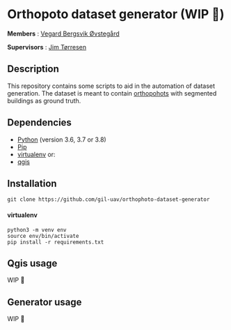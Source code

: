 # Orthopoto dataset generator (WIP :construction:)
**Members** : <a href="https://github.com/vegovs">Vegard Bergsvik Øvstegård</a>

**Supervisors** : <a href="https://www.mn.uio.no/ifi/personer/vit/jimtoer/">Jim Tørresen</a>

## Description

This repository contains some scripts to aid in the automation of dataset generation.
The dataset is meant to contain [orthopohots](https://www.sciencedirect.com/topics/earth-and-planetary-sciences/orthophoto) with
segmented buildings as ground truth.

## Dependencies
* [Python](https://www.python.org/) (version 3.6, 3.7 or 3.8)
* [Pip](https://virtualenv.pypa.io/en/latest/)
* [virtualenv](https://virtualenv.pypa.io/en/latest/) or:
* [qgis](https://qgis.org/en/site/)

## Installation

```console
git clone https://github.com/gil-uav/orthophoto-dataset-generator
```

#### virtualenv

```console
python3 -m venv env
source env/bin/activate
pip install -r requirements.txt
```

## Qgis usage
WIP :construction:

## Generator usage
WIP :construction:
